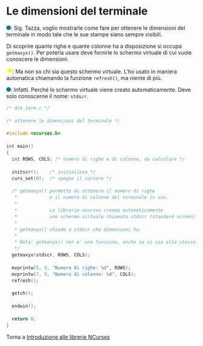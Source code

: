 # Le dimensioni del terminale

![](../../images/people/tess.png): Sig. Tazza, voglio mostrarle come fare
per ottenere le dimensioni del terminale in modo tale che le sue stampe
siano sempre visibili.

Di scoprire quante righe e quante colonne ha a disposizione si occupa
`getmaxyx()`. Per poterla usare deve fornirle lo schermo
virtuale di cui vuole conoscere le dimensioni.

![](../../images/people/tazza.png): Ma non so chi sia questo schermo virtuale.
L'ho usato in maniera automatica chiamando la funzione `refresh()`, ma niente
di più.

![](../../images/people/tess.png): Infatti. Perché lo schermo virtuale viene
creato automaticamente. Deve solo conoscerne il nome: `stdscr`.

```c
/* dim_term.c */

/* ottenere le dimensioni del terminale */

#include <ncurses.h>

int main()
{
  int ROWS, COLS; /* numero di righe e di colonne, da calcolare */

  initscr();    /* inizializza */
  curs_set(0);  /* spegne il cursore */

  /* getmaxyx() permette di ottenere il numero di righe
   *            e il numero di colonne del terminale in uso.
   *
   *            Le librerie ncurses creano automaticamente
   *            uno schermo virtuale chiamato stdscr (standard screen).
   *
   * getmaxyx() chiede a stdscr che dimensioni ha.
   *
   * Nota: getmaxyx() non e' una funzione, anche se si usa allo stesso modo!
   */
  getmaxyx(stdscr, ROWS, COLS);

  mvprintw(5, 5, "Numero di righe: %d", ROWS);
  mvprintw(7, 5, "Numero di colonne: %d", COLS);
  refresh();

  getch();

  endwin();

  return 0;
}
```

Torna a [Introduzione alle librerie NCurses](../summary.md)
